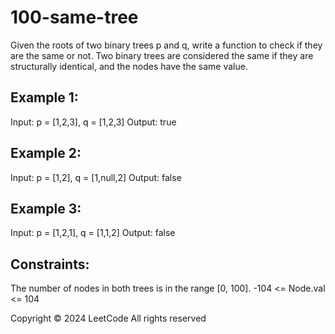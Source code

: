 # 100-same-tree

Given the roots of two binary trees p and q, write a function to check if they are the same or not.
Two binary trees are considered the same if they are structurally identical, and the nodes have the same value.
  ## Example 1:
Input: p = [1,2,3], q = [1,2,3]
Output: true
## Example 2:
Input: p = [1,2], q = [1,null,2]
Output: false
## Example 3:
Input: p = [1,2,1], q = [1,1,2]
Output: false
  ## Constraints:
The number of nodes in both trees is in the range [0, 100].
-104 <= Node.val <= 104

Copyright ©️ 2024 LeetCode All rights reserved